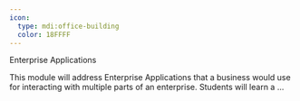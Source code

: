 ```yaml
---
icon:
  type: mdi:office-building
  color: 18FFFF
---
```

Enterprise Applications

This module will address Enterprise Applications that a business would use for interacting with multiple parts of an enterprise. Students will learn a ... 
